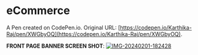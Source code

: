 # eCommerce 

A Pen created on CodePen.io. Original URL: [https://codepen.io/Karthika-Raj/pen/XWGbyOQ](https://codepen.io/Karthika-Raj/pen/XWGbyOQ).

**FRONT PAGE BANNER SCREEN SHOT**:
<a href="#"><img src="https://i.ibb.co/xDcQf4t/IMG-20240201-182428.jpg" alt="IMG-20240201-182428" border="0"></a>

